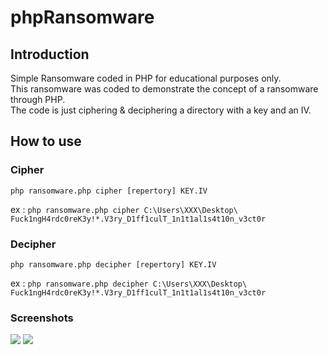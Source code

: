 # phpRansomware
## Introduction
Simple Ransomware coded in PHP for educational purposes only.<br>
This ransomware was coded to demonstrate the concept of a ransomware through PHP.<br>
The code is just ciphering & deciphering a directory with a key and an IV. <br>

## How to use
### Cipher
```
php ransomware.php cipher [repertory] KEY.IV
``` 
ex : 
```php ransomware.php cipher C:\Users\XXX\Desktop\ Fuck1ngH4rdc0reK3y!*.V3ry_D1ff1culT_1n1t1al1s4t10n_v3ct0r```

### Decipher
```
php ransomware.php decipher [repertory] KEY.IV
```
ex : 
```php ransomware.php decipher C:\Users\XXX\Desktop\ Fuck1ngH4rdc0reK3y!*.V3ry_D1ff1culT_1n1t1al1s4t10n_v3ct0r```

### Screenshots
<img src="https://image.prntscr.com/image/okZF2B5EQRqQ-D1AXfdT4A.png">
<img src="https://image.prntscr.com/image/kwhlHo-TSIGuRUf1dTvmPQ.png">
